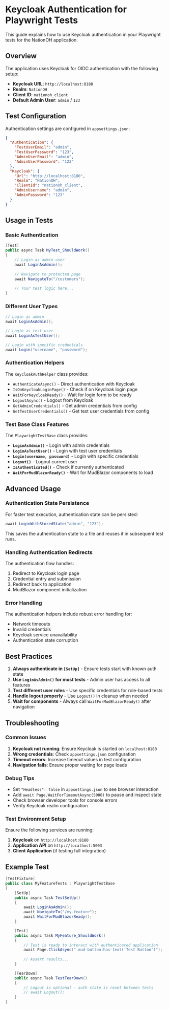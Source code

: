 # Keycloak Authentication for Playwright Tests

This guide explains how to use Keycloak authentication in your Playwright tests for the NationOH application.

## Overview

The application uses Keycloak for OIDC authentication with the following setup:
- **Keycloak URL**: `http://localhost:8180`
- **Realm**: `NationOH`
- **Client ID**: `nationoh_client`
- **Default Admin User**: `admin` / `123`

## Test Configuration

Authentication settings are configured in `appsettings.json`:

```json
{
  "Authentication": {
    "TestUserEmail": "admin",
    "TestUserPassword": "123",
    "AdminUserEmail": "admin",
    "AdminUserPassword": "123"
  },
  "Keycloak": {
    "Url": "http://localhost:8180",
    "Realm": "NationOH",
    "ClientId": "nationoh_client",
    "AdminUsername": "admin",
    "AdminPassword": "123"
  }
}
```

## Usage in Tests

### Basic Authentication

```csharp
[Test]
public async Task MyTest_ShouldWork()
{
    // Login as admin user
    await LoginAsAdmin();
    
    // Navigate to protected page
    await NavigateTo("/customers");
    
    // Your test logic here...
}
```

### Different User Types

```csharp
// Login as admin
await LoginAsAdmin();

// Login as test user
await LoginAsTestUser();

// Login with specific credentials
await Login("username", "password");
```

### Authentication Helpers

The `KeycloakAuthHelper` class provides:

- `AuthenticateAsync()` - Direct authentication with Keycloak
- `IsOnKeycloakLoginPage()` - Check if on Keycloak login page
- `WaitForKeycloakReady()` - Wait for login form to be ready
- `LogoutAsync()` - Logout from Keycloak
- `GetAdminCredentials()` - Get admin credentials from config
- `GetTestUserCredentials()` - Get test user credentials from config

### Test Base Class Features

The `PlaywrightTestBase` class provides:

- **`LoginAsAdmin()`** - Login with admin credentials
- **`LoginAsTestUser()`** - Login with test user credentials  
- **`Login(username, password)`** - Login with specific credentials
- **`Logout()`** - Logout current user
- **`IsAuthenticated()`** - Check if currently authenticated
- **`WaitForMudBlazorReady()`** - Wait for MudBlazor components to load

## Advanced Usage

### Authentication State Persistence

For faster test execution, authentication state can be persisted:

```csharp
await LoginWithStoredState("admin", "123");
```

This saves the authentication state to a file and reuses it in subsequent test runs.

### Handling Authentication Redirects

The authentication flow handles:
1. Redirect to Keycloak login page
2. Credential entry and submission
3. Redirect back to application
4. MudBlazor component initialization

### Error Handling

The authentication helpers include robust error handling for:
- Network timeouts
- Invalid credentials
- Keycloak service unavailability
- Authentication state corruption

## Best Practices

1. **Always authenticate in `[SetUp]`** - Ensure tests start with known auth state
2. **Use `LoginAsAdmin()` for most tests** - Admin user has access to all features
3. **Test different user roles** - Use specific credentials for role-based tests
4. **Handle logout properly** - Use `Logout()` in cleanup when needed
5. **Wait for components** - Always call `WaitForMudBlazorReady()` after navigation

## Troubleshooting

### Common Issues

1. **Keycloak not running**: Ensure Keycloak is started on `localhost:8180`
2. **Wrong credentials**: Check `appsettings.json` configuration
3. **Timeout errors**: Increase timeout values in test configuration
4. **Navigation fails**: Ensure proper waiting for page loads

### Debug Tips

- Set `"Headless": false` in `appsettings.json` to see browser interaction
- Add `await Page.WaitForTimeoutAsync(5000)` to pause and inspect state
- Check browser developer tools for console errors
- Verify Keycloak realm configuration

### Test Environment Setup

Ensure the following services are running:
1. **Keycloak** on `http://localhost:8180`
2. **Application API** on `http://localhost:5003`
3. **Client Application** (if testing full integration)

## Example Test

```csharp
[TestFixture]
public class MyFeatureTests : PlaywrightTestBase
{
    [SetUp]
    public async Task TestSetUp()
    {
        await LoginAsAdmin();
        await NavigateTo("/my-feature");
        await WaitForMudBlazorReady();
    }

    [Test]
    public async Task MyFeature_ShouldWork()
    {
        // Test is ready to interact with authenticated application
        await Page.ClickAsync(".mud-button:has-text('Test Button')");
        
        // Assert results...
    }

    [TearDown]
    public async Task TestTearDown()
    {
        // Logout is optional - auth state is reset between tests
        // await Logout();
    }
}
```
